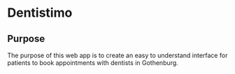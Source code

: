 # Dentistimo

<!--

TODO

1. Purpose of system
2. Description of system
3. Picture and description of ER-diagram/database

  Will add more things as project goes on!
-->

## Purpose
The purpose of this web app is to create an easy to understand interface for patients to book appointments with dentists in Gothenburg.
